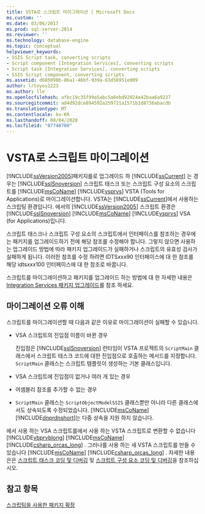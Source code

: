 ```yaml
---
title: VSTA로 스크립트 마이그레이션 | Microsoft Docs
ms.custom: ''
ms.date: 03/06/2017
ms.prod: sql-server-2014
ms.reviewer: ''
ms.technology: database-engine
ms.topic: conceptual
helpviewer_keywords:
- SSIS Script task, converting scripts
- Script component [Integration Services], converting scripts
- Script task [Integration Services], converting scripts
- SSIS Script component, converting scripts
ms.assetid: d685098b-86a1-46bf-939a-63d56951e009
author: lrtoyou1223
ms.author: lle
ms.openlocfilehash: afbc19c35f99a5abc5a6ebd92024e42baa6a9237
ms.sourcegitcommit: ad4d92dce894592a259721a1571b1d8736abacdb
ms.translationtype: MT
ms.contentlocale: ko-KR
ms.lasthandoff: 08/04/2020
ms.locfileid: "87740700"
---
```

# <a name="migrate-scripts-to-vsta"></a>VSTA로 스크립트 마이그레이션
  [!INCLUDE[ssVersion2005](../../includes/ssversion2005-md.md)]패키지를로 업그레이드 하 [!INCLUDE[ssCurrent](../../includes/sscurrent-md.md)] 는 경우는 [!INCLUDE[ssISnoversion](../../includes/ssisnoversion-md.md)] 스크립트 태스크 또는 스크립트 구성 요소의 스크립트를 [!INCLUDE[msCoName](../../includes/msconame-md.md)] [!INCLUDE[vsprvs](../../includes/vsprvs-md.md)] VSTA (Tools for Applications)로 마이그레이션합니다. VSTA는 [!INCLUDE[ssCurrent](../../includes/sscurrent-md.md)]에서 사용하는 스크립팅 환경입니다. 에서의 [!INCLUDE[ssVersion2005](../../includes/ssversion2005-md.md)] 스크립트 환경은 [!INCLUDE[ssISnoversion](../../includes/ssisnoversion-md.md)] [!INCLUDE[msCoName](../../includes/msconame-md.md)] [!INCLUDE[vsprvs](../../includes/vsprvs-md.md)] VSA (for Applications)입니다.  
  
 스크립트 태스크나 스크립트 구성 요소의 스크립트에서 인터페이스를 참조하는 경우에는 패키지를 업그레이드하기 전에 해당 참조를 수정해야 합니다. 그렇지 않으면 사용하는 업그레이드 방법에 따라 패키지 업그레이드가 실패하거나 스크립트의 유효성 검사가 실패하게 됩니다. 이러한 참조를 수정 하려면 IDTS*xxx*90 인터페이스에 대 한 참조를 해당 idts*xxx*100 인터페이스에 대 한 참조로 바꿉니다.  
  
 스크립트를 마이그레이션하고 패키지를 업그레이드 하는 방법에 대 한 자세한 내용은 [Integration Services 패키지 업그레이드](../../integration-services/install-windows/upgrade-integration-services-packages.md)를 참조 하세요.  
  
## <a name="understanding-migration-failures"></a>마이그레이션 오류 이해  
 스크립트를 마이그레이션할 때 다음과 같은 이유로 마이그레이션이 실패할 수 있습니다.  
  
-   VSA 스크립트의 진입점 이름이 바뀐 경우  
  
     진입점은 [!INCLUDE[ssISnoversion](../../includes/ssisnoversion-md.md)] 런타임이 VSTA 프로젝트의 `ScriptMain` 클래스에서 스크립트 태스크 코드에 대한 진입점으로 호출하는 메서드를 지정합니다. `ScriptMain` 클래스는 스크립트 템플릿이 생성하는 기본 클래스입니다.  
  
-   VSA 스크립트에 진입점이 없거나 여러 개 있는 경우  
  
-   어셈블리 참조를 추가할 수 없는 경우  
  
-   `ScriptMain` 클래스는 `ScriptObjectModelSSIS` 클래스뿐만 아니라 다른 클래스에서도 상속되도록 수정되었습니다. [!INCLUDE[msCoName](../../includes/msconame-md.md)][!INCLUDE[dnprdnshort](../../includes/dnprdnshort-md.md)]는 다중 상속을 지원 하지 않습니다.  
  
 에서 사용 하는 VSA 스크립트를에서 사용 하는 VSTA 스크립트로 변환할 수 없습니다 [!INCLUDE[vbprvblong](../../includes/vbprvblong-md.md)] [!INCLUDE[msCoName](../../includes/msconame-md.md)] [!INCLUDE[csharp_orcas_long](../../includes/csharp-orcas-long-md.md)] . 그러나를 사용 하는 새 VSTA 스크립트를 만들 수 있습니다 [!INCLUDE[msCoName](../../includes/msconame-md.md)] [!INCLUDE[csharp_orcas_long](../../includes/csharp-orcas-long-md.md)] . 자세한 내용은은 [스크립트 태스크 코딩 및 디버깅](../../integration-services/control-flow/script-task.md) 및 [스크립트 구성 요소 코딩 및 디버깅](../../integration-services/data-flow/transformations/script-component.md)을 참조하십시오.  
  
## <a name="see-also"></a>참고 항목  
 [스크립팅을 사용한 패키지 확장](../../relational-databases/server-management-objects-smo/tasks/scripting.md)  
  
  
